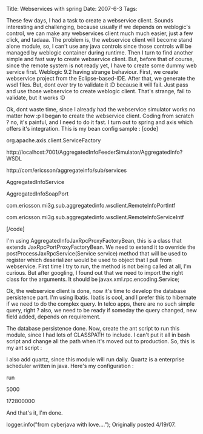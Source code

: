 Title: Webservices with spring
Date: 2007-6-3
Tags: 

These few days, I had a task to create a webservice client. Sounds interesting and challenging, because usually if we depends on weblogic's control, we can make any webservices client much much easier, just a few click, and tadaaa. The problem is, the webservice client will become stand alone module, so, I can't use any java controls since those controls will be managed by weblogic container during runtime.
Then I turn to find another simple and fast way to create webservice client. But, before that of course, since the remote system is not ready yet, I have to create some dummy web service first. Weblogic 9.2 having strange behaviour. First, we create webservice project from the Eclipse-based-IDE. After that, we generate the wsdl files. But, dont ever try to validate it :D because it will fail. Just pass and use those webservice to create weblogic client. That's strange, fail to validate, but it works :D

Ok, dont waste time, since I already had the webservice simulator works no matter how :p I began to create the webservice client. Coding from scratch ? no, it's painful, and I need to do it fast. I turn out to spring and axis which offers it's integration. This is my bean config sample :
[code]


org.apache.axis.client.ServiceFactory


http://localhost:7001/AggregatedInfoFeederSimulator/AggregatedInfo?WSDL


http://com/ericsson/aggregateinfo/sub/services


AggregatedInfoService


AggregatedInfoSoapPort


com.ericsson.mi3g.sub.aggregatedinfo.wsclient.RemoteInfoPortIntf


com.ericsson.mi3g.sub.aggregatedinfo.wsclient.RemoteInfoServiceIntf


[/code]

I'm using AggregatedInfoJaxRpcProxyFactoryBean, this is a class that extends JaxRpcPortProxyFactoryBean. We need to extend it to override the postProcessJaxRpcService(Service service) method that will be used to register which deserializer would be used to object that I pull from webservice. First time I try to run, the method is not being called at all, I'm curious. But after googling, I found out that we need to import the right class for the arguments. It should be javax.xml.rpc.encoding.Service;

Ok, the webservice client is done, now it's time to develop the database persistence part. I'm using Ibatis. Ibatis is cool, and I prefer this to hibernate if we need to do the complex query. In telco apps, there are no such simple query, right ? also, we need to be ready if someday the query changed, new field added, depends on requirement.

The database persistence done. Now, create the ant script to run this module, since I had lots of CLASSPATH to include. I can't put it all in bash script and change all the path when it's moved out to production. So, this is my ant script :



















I also add quartz, since this module will run daily. Quartz is a enterprise scheduler written in java. Here's my configuration :






run










5000



172800000












And that's it, I'm done.



logger.info("from cyberjava with love....");
Originally posted 4/19/07.